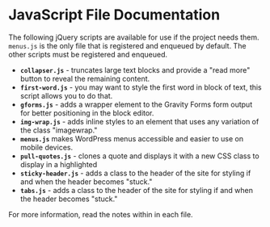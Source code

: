 # JavaScript File Documentation

The following jQuery scripts are available for use if the project needs them. `menus.js` is the only file that is registered and enqueued by default. The other scripts must be registered and enqueued. 

* **`collapser.js`** - truncates large text blocks and provide a "read more" button to reveal the remaining content.
* **`first-word.js`** - you may want to style the first word in block of text, this script allows you to do that.
* **`gforms.js`** - adds a wrapper element to the Gravity Forms form output for better positioning in the block editor. 
* **`img-wrap.js`** - adds inline styles to an element that uses any variation of the class "imagewrap." 
* **`menus.js`** makes WordPress menus accessible and easier to use on mobile devices. 
* **`pull-quotes.js`** - clones a quote and displays it with a new CSS class to display in a highlighted
* **`sticky-header.js`** - adds a class to the header of the site for styling if and when the header becomes "stuck."
* **`tabs.js`** - adds a class to the header of the site for styling if and when the header becomes "stuck."

For more information, read the notes within in each file.